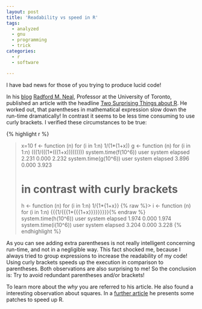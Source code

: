 ```yaml
---
layout: post
title: 'Readability vs speed in R'
tags:
  - analyzed
  - gnu
  - programming
  - trick
categories:
  - r
  - software

---
```


I have bad news for those of you trying to produce lucid code!


In his <a href="http://radfordneal.wordpress.com/">blog</a> <a href="http://www.cs.utoronto.ca/~radford/">Radford M. Neal</a>, Professor at the University of Toronto, published an article with the headline <a href="http://radfordneal.wordpress.com/2010/08/15/two-surpising-things-about-r/">Two Surprising Things about R</a>.
He worked out, that parentheses in mathematical expression slow down the run-time dramatically! In contrast it seems to be less time consuming to use curly brackets. I verified these circumstances to be true:



{% highlight r %}
> x=10
> f <- function (n) for (i in 1:n) 1/(1*(1+x))
> g <- function (n) for (i in 1:n) (((1/(((1*(((1+x)))))))))
> system.time(f(10^6))
   user  system elapsed 
  2.231   0.000   2.232 
> system.time(g(10^6))
   user  system elapsed 
  3.896   0.000   3.923 
> 
> # in contrast with curly brackets
> h <- function (n) for (i in 1:n) 1/{1*{1+x}}
{% raw  %}> i <- function (n) for (i in 1:n) {{{1/{{{1*{{{1+x}}}}}}}}}{% endraw %}
> system.time(h(10^6))
   user  system elapsed 
  1.974   0.000   1.974 
> system.time(i(10^6))
   user  system elapsed 
  3.204   0.000   3.228
{% endhighlight %}



As you can see adding extra parentheses is not really intelligent concerning run-time, and not in a negligible way. This fact shocked me, because I always tried to group expressions to increase the readability of my code! Using curly brackets speeds up the execution in comparison to parentheses. Both observations are also surprising to me!
So the conclusion is: Try to avoid redundant parentheses and/or brackets!

To learn more about the <em>why</em> you are referred to his article. He also found a interesting observation about squares.
In a <a href="http://radfordneal.wordpress.com/2010/09/03/fourteen-patches-to-speed-up-r/">further article</a> he presents some patches to speed up R.

